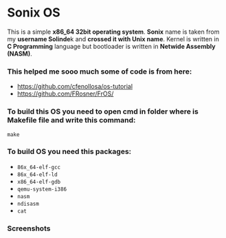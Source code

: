 # Sonix OS

This is a simple **x86_64 32bit operating system**. **Sonix** name is taken from my **username Solinde**k and **crossed it with Unix name**. Kernel is written in **C Programming** language but bootloader is written in **Netwide Assembly (NASM)**.

### This helped me sooo much some of code is from here:
- https://github.com/cfenollosa/os-tutorial
- https://github.com/FRosner/FrOS/

### To build this OS you need to open cmd in folder where is Makefile file and write this command:
```shell
make
```

### To build OS you need this packages:
- `86x_64-elf-gcc`
- `86x_64-elf-ld`
- `x86_64-elf-gdb`
- `qemu-system-i386`
- `nasm`
- `ndisasm`
- `cat`

### Screenshots
